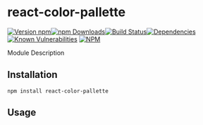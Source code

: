 # react-color-pallette
[![Version npm](https://img.shields.io/npm/v/react-color-pallete.svg?style=flat-square)](https://www.npmjs.com/package/react-color-pallete)[![npm Downloads](https://img.shields.io/npm/dm/react-color-pallete.svg?style=flat-square)](https://www.npmjs.com/package/react-color-pallete)[![Build Status](https://img.shields.io/travis/slysterous/react-color-pallete/master.svg?style=flat-square)](https://travis-ci.org/slysterous/react-color-pallete)[![Dependencies](https://img.shields.io/david/slysterous/react-color-pallete.svg?style=flat-square)](https://david-dm.org/slysterous/react-color-pallete)
[![Known Vulnerabilities](https://snyk.io/test/github/slysterous/react-color-pallete/badge.svg)](https://snyk.io/test/github/slysterous/react-color-pallete)
[![NPM](https://nodei.co/npm/react-color-pallete.png?downloads=true&downloadRank=true)](https://nodei.co/npm/react-color-pallete/)

Module Description
## Installation

```bashp
npm install react-color-pallette
```
## Usage


``` js

```

